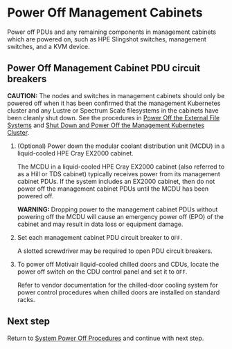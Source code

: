 # Power Off Management Cabinets

Power off PDUs and any remaining components in management cabinets which are powered on, such as HPE Slingshot switches, management switches, and a KVM device.

## Power Off Management Cabinet PDU circuit breakers

**CAUTION:** The nodes and switches in management cabinets should only
be powered off when it has been confirmed that the management Kubernetes cluster and any Lustre or Spectrum Scale filesystems in the cabinets have been cleanly shut down. See the procedures in
[Power Off the External File Systems](System_Power_Off_Procedures.md#Power_off_the_External_File_systems)
and [Shut Down and Power Off the Management Kubernetes Cluster](Shut_Down_and_Power_Off_the_Management_Kubernetes_Cluster.md).

1. (Optional) Power down the modular coolant distribution unit (MCDU) in a liquid-cooled HPE Cray EX2000 cabinet.

   The MCDU in a liquid-cooled HPE Cray EX2000 cabinet (also
referred to as a Hill or TDS cabinet) typically receives power from its management cabinet PDUs. If the
system includes an EX2000 cabinet, then do not power off the management cabinet PDUs until the MCDU has
been powered off.

   **WARNING:** Dropping power to the management cabinet PDUs without powering off the MCDU will cause an emergency power off (EPO) of the cabinet and may
result in data loss or equipment damage.

1. Set each management cabinet PDU circuit breaker to `OFF`.

   A slotted screwdriver may be required to open PDU circuit breakers.

1. To power off Motivair liquid-cooled chilled doors and CDUs, locate the power off switch on the CDU control panel and set it to `OFF`.

    Refer to vendor documentation for the chilled-door cooling system for power control procedures when chilled doors are installed on standard racks.

## Next step

Return to [System Power Off Procedures](System_Power_Off_Procedures.md) and continue with next step.
